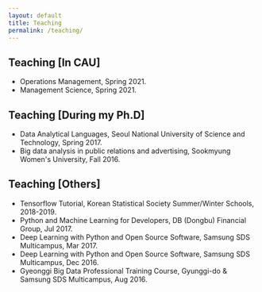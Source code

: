 ```yaml
---
layout: default
title: Teaching
permalink: /teaching/
---
```

 
## Teaching <span class="smol">[In CAU]</span>

- Operations Management, Spring 2021.
- Management Science, Spring 2021.


## Teaching <span class="smol">[During my Ph.D]</span>

- Data Analytical Languages, Seoul National University of Science and Technology, Spring 2017.
- Big data analysis in public relations and advertising, Sookmyung Women's University, Fall 2016.


## Teaching <span class="smol">[Others]</span>
- Tensorflow Tutorial, Korean Statistical Society Summer/Winter Schools, 2018-2019.
- Python and Machine Learning for Developers, DB (Dongbu) Financial Group, Jul 2017.
- Deep Learning with Python and Open Source Software, Samsung SDS Multicampus, Mar 2017.
- Deep Learning with Python and Open Source Software, Samsung SDS Multicampus, Dec 2016.
- Gyeonggi Big Data Professional Training Course, Gyunggi-do & Samsung SDS Multicampus, Aug 2016.